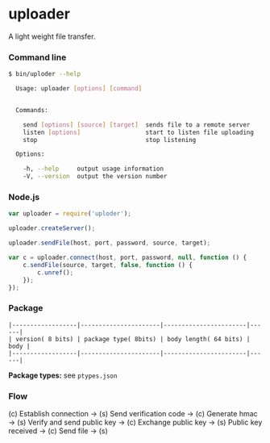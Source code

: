 # uploader
A light weight file transfer.

### Command line

```bash
$ bin/uploder --help

  Usage: uploader [options] [command]


  Commands:

    send [options] [source] [target]  sends file to a remote server
    listen [options]                  start to listen file uploading
    stop                              stop listening

  Options:

    -h, --help     output usage information
    -V, --version  output the version number
```

### Node.js

```javascript
var uploader = require('uploder');

uploader.createServer();

uploader.sendFile(host, port, password, source, target);

var c = uploader.connect(host, port, password, null, function () {
    c.sendFile(source, target, false, function () {
        c.unref();
    });
});
```

### Package
```
|------------------|----------------------|-----------------------|------|
| version( 8 bits) | package type( 8bits) | body length( 64 bits) | body |
|------------------|----------------------|-----------------------|------|
```

**Package types:** see `ptypes.json`

### Flow

(c) Establish connection -> (s) Send verification code -> (c) Generate hmac -> (s) Verify and send public key -> (c) Exchange public key -> (s) Public key received -> (c) Send file -> (s)
